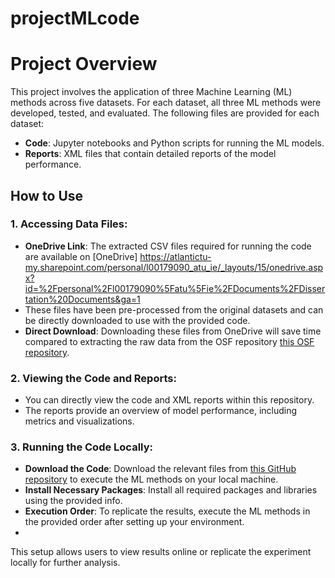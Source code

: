 # projectMLcode
# Project Overview

This project involves the application of three Machine Learning (ML) methods across five datasets. For each dataset, all three ML methods were developed, tested, and evaluated. The following files are provided for each dataset:

- **Code**: Jupyter notebooks and Python scripts for running the ML models.
- **Reports**: XML files that contain detailed reports of the model performance.

## How to Use

### 1. Accessing Data Files:
   - **OneDrive Link**: The extracted CSV files required for running the code are available on [OneDrive] https://atlantictu-my.sharepoint.com/personal/l00179090_atu_ie/_layouts/15/onedrive.aspx?id=%2Fpersonal%2Fl00179090%5Fatu%5Fie%2FDocuments%2FDissertation%20Documents&ga=1
   -  These files have been pre-processed from the original datasets and can be directly downloaded to use with the provided code.
   - **Direct Download**: Downloading these files from OneDrive will save time compared to extracting the raw data from the OSF repository [this OSF repository](https://osf.io/d45bw/).

### 2. Viewing the Code and Reports:
   - You can directly view the code and XML reports within this repository.
   - The reports provide an overview of model performance, including metrics and visualizations.

### 3. Running the Code Locally:
   - **Download the Code**: Download the relevant files from [this GitHub repository](https://github.com/HonneshMuppala/projectMLcode) to execute the ML methods on your local machine.
   - **Install Necessary Packages**: Install all required packages and libraries using the provided info.
   - **Execution Order**: To replicate the results, execute the ML methods in the provided order after setting up your environment.
   - 
This setup allows users to view results online or replicate the experiment locally for further analysis.
